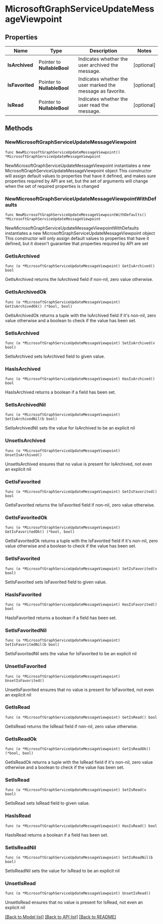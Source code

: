 # MicrosoftGraphServiceUpdateMessageViewpoint

## Properties

Name | Type | Description | Notes
------------ | ------------- | ------------- | -------------
**IsArchived** | Pointer to **NullableBool** | Indicates whether the user archived the message. | [optional] 
**IsFavorited** | Pointer to **NullableBool** | Indicates whether the user marked the message as favorite. | [optional] 
**IsRead** | Pointer to **NullableBool** | Indicates whether the user read the message. | [optional] 

## Methods

### NewMicrosoftGraphServiceUpdateMessageViewpoint

`func NewMicrosoftGraphServiceUpdateMessageViewpoint() *MicrosoftGraphServiceUpdateMessageViewpoint`

NewMicrosoftGraphServiceUpdateMessageViewpoint instantiates a new MicrosoftGraphServiceUpdateMessageViewpoint object
This constructor will assign default values to properties that have it defined,
and makes sure properties required by API are set, but the set of arguments
will change when the set of required properties is changed

### NewMicrosoftGraphServiceUpdateMessageViewpointWithDefaults

`func NewMicrosoftGraphServiceUpdateMessageViewpointWithDefaults() *MicrosoftGraphServiceUpdateMessageViewpoint`

NewMicrosoftGraphServiceUpdateMessageViewpointWithDefaults instantiates a new MicrosoftGraphServiceUpdateMessageViewpoint object
This constructor will only assign default values to properties that have it defined,
but it doesn't guarantee that properties required by API are set

### GetIsArchived

`func (o *MicrosoftGraphServiceUpdateMessageViewpoint) GetIsArchived() bool`

GetIsArchived returns the IsArchived field if non-nil, zero value otherwise.

### GetIsArchivedOk

`func (o *MicrosoftGraphServiceUpdateMessageViewpoint) GetIsArchivedOk() (*bool, bool)`

GetIsArchivedOk returns a tuple with the IsArchived field if it's non-nil, zero value otherwise
and a boolean to check if the value has been set.

### SetIsArchived

`func (o *MicrosoftGraphServiceUpdateMessageViewpoint) SetIsArchived(v bool)`

SetIsArchived sets IsArchived field to given value.

### HasIsArchived

`func (o *MicrosoftGraphServiceUpdateMessageViewpoint) HasIsArchived() bool`

HasIsArchived returns a boolean if a field has been set.

### SetIsArchivedNil

`func (o *MicrosoftGraphServiceUpdateMessageViewpoint) SetIsArchivedNil(b bool)`

 SetIsArchivedNil sets the value for IsArchived to be an explicit nil

### UnsetIsArchived
`func (o *MicrosoftGraphServiceUpdateMessageViewpoint) UnsetIsArchived()`

UnsetIsArchived ensures that no value is present for IsArchived, not even an explicit nil
### GetIsFavorited

`func (o *MicrosoftGraphServiceUpdateMessageViewpoint) GetIsFavorited() bool`

GetIsFavorited returns the IsFavorited field if non-nil, zero value otherwise.

### GetIsFavoritedOk

`func (o *MicrosoftGraphServiceUpdateMessageViewpoint) GetIsFavoritedOk() (*bool, bool)`

GetIsFavoritedOk returns a tuple with the IsFavorited field if it's non-nil, zero value otherwise
and a boolean to check if the value has been set.

### SetIsFavorited

`func (o *MicrosoftGraphServiceUpdateMessageViewpoint) SetIsFavorited(v bool)`

SetIsFavorited sets IsFavorited field to given value.

### HasIsFavorited

`func (o *MicrosoftGraphServiceUpdateMessageViewpoint) HasIsFavorited() bool`

HasIsFavorited returns a boolean if a field has been set.

### SetIsFavoritedNil

`func (o *MicrosoftGraphServiceUpdateMessageViewpoint) SetIsFavoritedNil(b bool)`

 SetIsFavoritedNil sets the value for IsFavorited to be an explicit nil

### UnsetIsFavorited
`func (o *MicrosoftGraphServiceUpdateMessageViewpoint) UnsetIsFavorited()`

UnsetIsFavorited ensures that no value is present for IsFavorited, not even an explicit nil
### GetIsRead

`func (o *MicrosoftGraphServiceUpdateMessageViewpoint) GetIsRead() bool`

GetIsRead returns the IsRead field if non-nil, zero value otherwise.

### GetIsReadOk

`func (o *MicrosoftGraphServiceUpdateMessageViewpoint) GetIsReadOk() (*bool, bool)`

GetIsReadOk returns a tuple with the IsRead field if it's non-nil, zero value otherwise
and a boolean to check if the value has been set.

### SetIsRead

`func (o *MicrosoftGraphServiceUpdateMessageViewpoint) SetIsRead(v bool)`

SetIsRead sets IsRead field to given value.

### HasIsRead

`func (o *MicrosoftGraphServiceUpdateMessageViewpoint) HasIsRead() bool`

HasIsRead returns a boolean if a field has been set.

### SetIsReadNil

`func (o *MicrosoftGraphServiceUpdateMessageViewpoint) SetIsReadNil(b bool)`

 SetIsReadNil sets the value for IsRead to be an explicit nil

### UnsetIsRead
`func (o *MicrosoftGraphServiceUpdateMessageViewpoint) UnsetIsRead()`

UnsetIsRead ensures that no value is present for IsRead, not even an explicit nil

[[Back to Model list]](../README.md#documentation-for-models) [[Back to API list]](../README.md#documentation-for-api-endpoints) [[Back to README]](../README.md)


